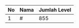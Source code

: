 | No | Nama            | Jumlah Level |
|----|-----------------|--------------|
| 1  | #    |    855        |
